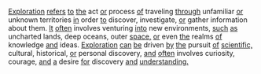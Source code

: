 [Exploration](./exploration.md) [refers](./refers.md) [to](./to.md) [the](./the.md) act [or](./or.md) process [of](./of.md) traveling [through](./through.md) unfamiliar [or](./or.md) unknown territories [in](./in.md) order [to](./to.md) discover, investigate, [or](./or.md) gather information about them. [It](./it.md) [often](./often.md) involves venturing [into](./into.md) new environments, [such](./such.md) [as](./as.md) uncharted lands, deep oceans, outer [space,](./space.md) [or](./or.md) even [the](./the.md) realms [of](./of.md) knowledge [and](./and.md) ideas. [Exploration](./exploration.md) [can](./can.md) [be](./be.md) driven [by](./by.md) [the](./the.md) pursuit [of](./of.md) [scientific,](./scientific.md) cultural, historical, [or](./or.md) personal discovery, [and](./and.md) [often](./often.md) involves curiosity, courage, [and](./and.md) [a](./a.md) desire [for](./for.md) discovery [and](./and.md) [understanding.](./understanding.md)